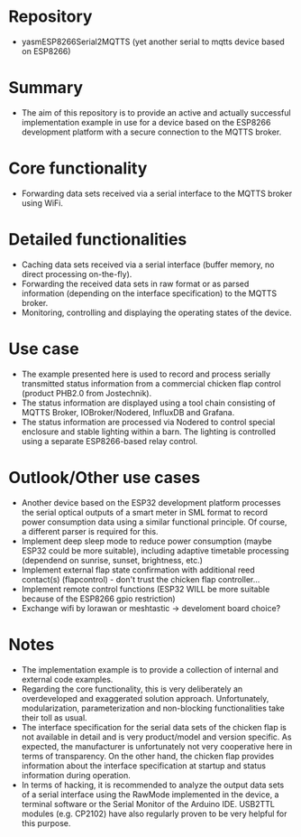 # Repository
- yasmESP8266Serial2MQTTS (yet another serial to mqtts device based on ESP8266)

# Summary
- The aim of this repository is to provide an active and actually successful implementation example in use for a device based on the ESP8266 development platform with a secure connection to the MQTTS broker.

# Core functionality
- Forwarding data sets received via a serial interface to the MQTTS broker using WiFi.

# Detailed functionalities
- Caching data sets received via a serial interface (buffer memory, no direct processing on-the-fly).
- Forwarding the received data sets in raw format or as parsed information (depending on the interface specification) to the MQTTS broker.
- Monitoring, controlling and displaying the operating states of the device.

# Use case
- The example presented here is used to record and process serially transmitted status information from a commercial chicken flap control (product PHB2.0 from Jostechnik).
- The status information are displayed using a tool chain consisting of MQTTS Broker, IOBroker/Nodered, InfluxDB and Grafana.
- The status information are processed via Nodered to control special enclosure and stable lighting within a barn. The lighting is controlled using a separate ESP8266-based relay control.

# Outlook/Other use cases
- Another device based on the ESP32 development platform processes the serial optical outputs of a smart meter in SML format to record power consumption data using a similar functional principle. Of course, a different parser is required for this. 
- Implement deep sleep mode to reduce power consumption (maybe ESP32 could be more suitable), including adaptive timetable processing (dependend on sunrise, sunset, brightness, etc.)
- Implement external flap state confirmation with additional reed contact(s) (flapcontrol) - don't trust the chicken flap controller...
- Implement remote control functions (ESP32 WILL be more suitable because of the ESP8266 gpio restriction)
- Exchange wifi by lorawan or meshtastic -> develoment board choice?

# Notes
- The implementation example is to provide a collection of internal and external code examples.
- Regarding the core functionality, this is very deliberately an overdeveloped and exaggerated solution approach. Unfortunately, modularization, parameterization and non-blocking functionalities take their toll as usual. 
- The interface specification for the serial data sets of the chicken flap is not available in detail and is very product/model and version specific. As expected, the manufacturer is unfortunately not very cooperative here in terms of transparency. On the other hand, the chicken flap provides information about the interface specification at startup and status information during operation.
- In terms of hacking, it is recommended to analyze the output data sets of a serial interface using the RawMode implemented in the device, a terminal software or the Serial Monitor of the Arduino IDE. USB2TTL modules (e.g. CP2102) have also regularly proven to be very helpful for this purpose.
